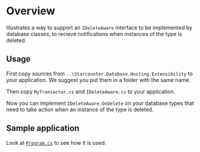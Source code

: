 # Overview
Illustrates a way to support an `IDeleteAware` interface to be implemented by database classes, to recieve notifications when instances of the type is deleted.

## Usage
First copy sources from `..\Starcounter.Database.Hosting.Extensibility` to your application. We suggest you put them in a folder with the same name.

Then copy `MyTransactor.cs` and `IDeleteAware.cs` to your application.

Now you can implement `IDeleteAware.OnDelete` on your database types that need to take action when an instance of the type is deleted.

## Sample application
Look at [`Program.cs`](./Program.cs) to see how it is used.
